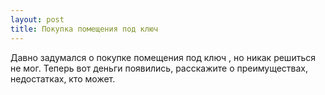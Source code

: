 ```yaml
---
layout: post 
title: Покупка помещения под ключ
--- 
```

Давно задумался о покупке помещения под ключ , но никак решиться не мог. Теперь вот деньги появились, расскажите о преимуществах, недостатках, кто может.
